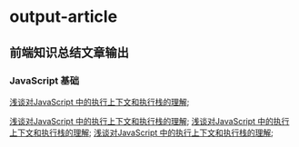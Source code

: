 # output-article

## 前端知识总结文章输出

###  JavaScript 基础

[浅谈对JavaScript 中的执行上下文和执行栈的理解](httpLffea);

[浅谈对JavaScript 中的执行上下文和执行栈的理解](httpLffea);
[浅谈对JavaScript 中的执行上下文和执行栈的理解](httpLffea);
[浅谈对JavaScript 中的执行上下文和执行栈的理解](httpLffea);
